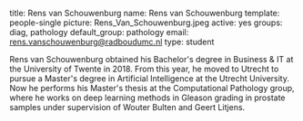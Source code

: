 title: Rens van Schouwenburg
name: Rens van Schouwenburg
template: people-single
picture: Rens_Van_Schouwenburg.jpeg
active: yes
groups: diag, pathology
default_group: pathology
email: rens.vanschouwenburg@radboudumc.nl
type: student

Rens van Schouwenburg obtained his Bachelor's degree in Business & IT at the University of Twente in 2018. From this year, he moved to Utrecht to pursue a Master's degree in Artificial Intelligence at the Utrecht University. Now he performs his Master's thesis at the Computational Pathology group, where he works on deep learning methods in Gleason grading in prostate samples under supervision of Wouter Bulten and Geert Litjens.